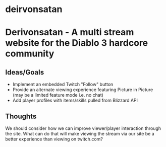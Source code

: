 deirvonsatan
============

# Derivonsatan - A multi stream website for the Diablo 3 hardcore community

## Ideas/Goals

- Implement an embedded Twitch "Follow" button
- Provide an alternate viewing experience featuring Picture in Picture (may be a limited feature mode i.e.	no chat)
- Add player profiles with items/skills pulled from Blizzard API

## Thoughts

We should consider how we can improve viewer/player interaction through the site.  What can do that will make viewing the stream via our site be a better experience than viewing on twitch.com?

